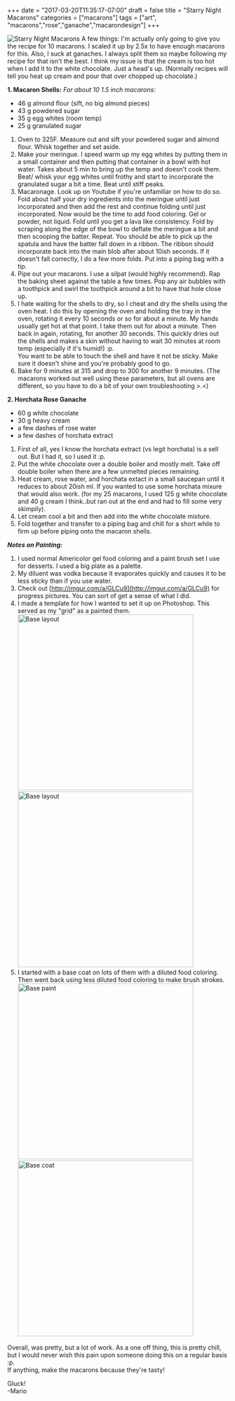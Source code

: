 +++
date = "2017-03-20T11:35:17-07:00"
draft = false
title = "Starry Night Macarons"
categories = ["macarons"]
tags = ["art", "macarons","rose","ganache","macarondesign"]
+++

![Starry Night Macarons](https://farm5.staticflickr.com/4237/35425784716_187509963e_h.jpg)
A few things: I'm actually only going to give you the recipe for 10 macarons. I scaled it up by 2.5x to have enough macarons for this. Also, I suck at ganaches. I always split them so maybe following my recipe for that isn't the best. I think my issue is that the cream is too hot when I add it to the white chocolate. Just a head's up. (Normally recipes will tell you heat up cream and pour that over chopped up chocolate.)    

**1. Macaron Shells:**  *For about 10 1.5 inch macarons:*  

- 46 g almond flour (sift, no big almond pieces)  
- 43 g powdered sugar    
- 35 g egg whites (room temp)  
- 25 g granulated sugar  

1. Oven to 325F. Measure out and sift your powdered sugar and almond flour. Whisk together and set aside.  
2. Make your meringue. I speed warm up my egg whites by putting them in a small container and then putting that container in a bowl with hot water. Takes about 5 min to bring up the temp and doesn't cook them.  
Beat/ whisk your egg whites until frothy and start to incorporate the granulated sugar a bit a time. Beat until stiff peaks.   
3. Macaronage. Look up on Youtube if you're unfamiliar on how to do so.   
Fold about half your dry ingredients into the meringue until just incorporated and then add the rest and continue folding until just incorporated. Now would be the time to add food coloring. Gel or powder, not liquid. Fold until you get a lava like consistency. Fold by scraping along the edge of the bowl to deflate the meringue a bit and then scooping the batter. Repeat. You should be able to pick up the spatula and have the batter fall down in a ribbon. The ribbon should incorporate back into the main blob after about 10ish seconds. If it doesn't fall correctly, I do a few more folds. Put into a piping bag with a tip.  
4. Pipe out your macarons. I use a silpat (would highly recommend). Rap the baking sheet against the table a few times.  Pop any air bubbles with a toothpick and swirl the toothpick around a bit to have that hole close up.     
5. I hate waiting for the shells to dry, so I cheat and dry the shells using the oven heat. I do this by opening the oven and holding the tray in the oven, rotating it every 10 seconds or so for about a minute. My hands usually get hot at that point. I take them out for about a minute. Then back in again, rotating, for another 30 seconds. This quickly dries out the shells and makes a skin without having to wait 30 minutes at room temp (especially if it's humid!) :p.   
You want to be able to touch the shell and have it not be sticky. Make sure it doesn't shine and you're probably good to go.   
6. Bake for 9 minutes at 315 and drop to 300 for another 9 minutes. (The macarons worked out well using these parameters, but all ovens are different, so you have to do a bit of your own troubleshooting >.<)  

**2. Horchata Rose Ganache**          

- 60 g white chocolate  
- 30 g heavy cream  
- a few dashes of rose water  
- a few dashes of horchata extract  

1. First of all, yes I know the horchata extract (vs legit horchata) is a sell out. But I had it, so I used it :p.  
2. Put the white chocolate over a double boiler and mostly melt. Take off double boiler when there are a few unmelted pieces remaining.  
3. Heat cream, rose water, and horchata extact in a small saucepan until it reduces to about 20ish ml. If you wanted to use some horchata mixure that would also work. (for my 25 macarons, I used 125 g white chocolate and 40 g cream I think..but ran out at the end and had to fill some very skimpily).  
4. Let cream cool a bit and then add into the white chocolate mixture.  
5. Fold together and transfer to a piping bag and chill for a short while to firm up before piping onto the macaron shells.  

***Notes on Painting:***  
1. I used normal Americolor gel food coloring and a paint brush set I use for desserts. I used a big plate as a palette.    
2. My diluent was vodka because it evaporates quickly and causes it to be less sticky than if you use water.  
3. Check out [http://imgur.com/a/GLCu9](http://imgur.com/a/GLCu9) for progress pictures. You can sort of get a sense of what I did.  
4. I made a template for how I wanted to set it up on Photoshop. This served as my "grid" as a painted them.  
<img src="https://farm5.staticflickr.com/4263/35079389930_0d81db09c0_h.jpg" alt="Base layout" style="width: 400px;"/>&nbsp; &nbsp; &nbsp;<img src="https://farm5.staticflickr.com/4256/35079390330_d557bc29d8_h.jpg" alt="Base layout" style="width: 400px;"/>  
5. I started with a base coat on lots of them with a diluted food coloring. Then went back using less diluted food coloring to make brush strokes.  
<img src="https://farm5.staticflickr.com/4214/35300096092_258bee6643_h.jpg" alt="Base paint" style="width: 400px;"/> &nbsp; &nbsp; &nbsp;<img src="https://farm5.staticflickr.com/4208/35466990265_029ce7cbf0_c.jpg" alt="Base coat" style="height: 400px;"/>

Overall, was pretty, but a lot of work. As a one off thing, this is pretty chill, but I would never wish this pain upon someone doing this on a regular basis :p.  
If anything, make the macarons because they're tasty!  

Gluck!  
-Mario
